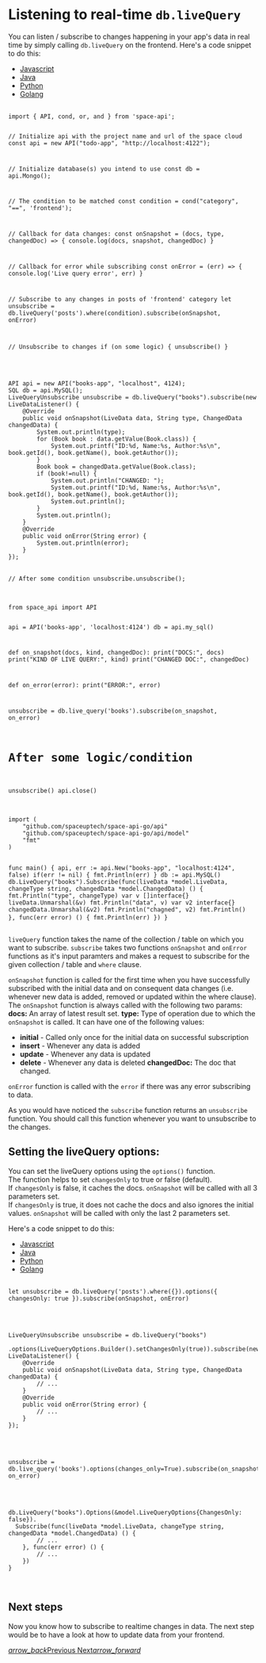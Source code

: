 # Listening to real-time `db.liveQuery`
You can listen / subscribe to changes happening in your app's data in real time by simply calling `db.liveQuery` on the frontend. Here's a code snippet to do this:

 <div class="row tabs-wrapper">
  <div class="col s12" style="padding:0">
    <ul class="tabs">
      <li class="tab col s2"><a class="active" href="#live-query-js">Javascript</a></li>
      <li class="tab col s2"><a href="#live-query-java">Java</a></li>
      <li class="tab col s2"><a href="#live-query-python">Python</a></li>
      <li class="tab col s2"><a href="#live-query-golang">Golang</a></li>
    </ul>
  </div>
  <div id="live-query-js" class="col s12" style="padding:0">
    <pre>
      <code>
import { API, cond, or, and } from 'space-api';

// Initialize api with the project name and url of the space cloud
const api = new API("todo-app", "http://localhost:4122");

// Initialize database(s) you intend to use
const db = api.Mongo();

// The condition to be matched
const condition = cond("category", "==", 'frontend');

// Callback for data changes:
const onSnapshot  = (docs, type, changedDoc) => {
   console.log(docs, snapshot, changedDoc)
}

// Callback for error while subscribing
const onError = (err) => {
   console.log('Live query error', err)
}

// Subscribe to any changes in posts of 'frontend' category
let unsubscribe = db.liveQuery('posts').where(condition).subscribe(onSnapshot, onError) 

// Unsubscribe to changes
if (on some logic) {
  unsubscribe()
}
      </code>
    </pre>
  </div>
  <div id="live-query-java" class="col s12" style="padding:0">
    <pre>
      <code class="java">
API api = new API("books-app", "localhost", 4124);
SQL db = api.MySQL();
LiveQueryUnsubscribe unsubscribe = db.liveQuery("books").subscribe(new LiveDataListener() {
    @Override
    public void onSnapshot(LiveData data, String type, ChangedData changedData) {
        System.out.println(type);
        for (Book book : data.getValue(Book.class)) {
            System.out.printf("ID:%d, Name:%s, Author:%s\n", book.getId(), book.getName(), book.getAuthor());
        }
        Book book = changedData.getValue(Book.class);
        if (book!=null) {
            System.out.println("CHANGED: ");
            System.out.printf("ID:%d, Name:%s, Author:%s\n", book.getId(), book.getName(), book.getAuthor());
            System.out.println();
        }
        System.out.println();
    }
    @Override
    public void onError(String error) {
        System.out.println(error);
    }
});

// After some condition
unsubscribe.unsubscribe();
      </code>
    </pre>
  </div>
 <div id="live-query-python" class="col s12" style="padding:0">
    <pre>
      <code class="python">
from space_api import API

api = API('books-app', 'localhost:4124')
db = api.my_sql()


def on_snapshot(docs, kind, changedDoc):
    print("DOCS:", docs)
    print("KIND OF LIVE QUERY:", kind)
    print("CHANGED DOC:", changedDoc)


def on_error(error):
    print("ERROR:", error)


unsubscribe = db.live_query('books').subscribe(on_snapshot, on_error)

# After some logic/condition
unsubscribe()
api.close()
      </code>
    </pre>
  </div>
  <div id="live-query-golang" class="col s12" style="padding:0">
    <pre>
      <code class="golang">
import (
	"github.com/spaceuptech/space-api-go/api"
	"github.com/spaceuptech/space-api-go/api/model"
	"fmt"
)

func main() {
	api, err := api.New("books-app", "localhost:4124", false)
	if(err != nil) {
		fmt.Println(err)
	}
	db := api.MySQL()
	db.LiveQuery("books").Subscribe(func(liveData *model.LiveData, changeType string, changedData *model.ChangedData) () {
		fmt.Println("type", changeType)
		var v []interface{}
		liveData.Unmarshal(&v)
		fmt.Println("data", v)
		var v2 interface{}
		changedData.Unmarshal(&v2)
		fmt.Println("chagned", v2)
		fmt.Println()
	}, func(err error) () {
		fmt.Println(err)
	})
}
      </code>
    </pre>
  </div>
</div>

`liveQuery` function takes the name of the collection / table on which you want to subscribe. `subscribe` takes two functions `onSnapshot` and `onError` functions as it's input paramters and makes a request to subscribe for the given collection / table and `where` clause. 

`onSnapshot` function is called for the first time when you have successfully subscribed with the initial data and on consequent data changes (i.e. whenever new data is added, removed or updated within the where clause). The `onSnapshot` function is always called with the following two params: 
**docs:** An array of latest result set.
**type:** Type of operation due to which the `onSnapshot` is called. It can have one of the following values:
- **initial** - Called only once for the initial data on successful subscription
- **insert** - Whenever any data is added
- **update** - Whenever any data is updated
- **delete** - Whenever any data is deleted
**changedDoc:** The doc that changed.

`onError` function is called with the `error` if there was any error subscribing to data.

As you would have noticed the `subscribe` function returns an `unsubscribe` function. You should call this function whenever you want to unsubscribe to the changes.

## Setting the liveQuery options:
You can set the liveQuery options using the `options()` function.  
The function helps to set `changesOnly` to true or false (default).  
If `changesOnly` is false, it caches the docs. `onSnapshot` will be called with all 3 parameters set.  
If `changesOnly` is true, it does not cache the docs and also ignores the initial values. `onSnapshot` will be called with only the last 2 parameters set.  

Here's a code snippet to do this:

 <div class="row tabs-wrapper">
  <div class="col s12" style="padding:0">
    <ul class="tabs">
      <li class="tab col s2"><a class="active" href="#live-query-options-js">Javascript</a></li>
      <li class="tab col s2"><a href="#live-query-options-java">Java</a></li>
      <li class="tab col s2"><a href="#live-query-options-python">Python</a></li>
      <li class="tab col s2"><a href="#live-query-options-golang">Golang</a></li>
    </ul>
  </div>
  <div id="live-query-options-js" class="col s12" style="padding:0">
    <pre>
      <code>
let unsubscribe = db.liveQuery('posts').where({}).options({ changesOnly: true }).subscribe(onSnapshot, onError) 
      </code>
    </pre>
  </div>
  <div id="live-query-options-java" class="col s12" style="padding:0">
    <pre>
      <code class="java">
LiveQueryUnsubscribe unsubscribe = db.liveQuery("books")
    .options(LiveQueryOptions.Builder().setChangesOnly(true)).subscribe(new LiveDataListener() {
    @Override
    public void onSnapshot(LiveData data, String type, ChangedData changedData) {
        // ...
    }
    @Override
    public void onError(String error) {
        // ...
    }
});
      </code>
    </pre>
  </div>
 <div id="live-query-options-python" class="col s12" style="padding:0">
    <pre>
      <code class="python">
unsubscribe = db.live_query('books').options(changes_only=True).subscribe(on_snapshot, on_error)
      </code>
    </pre>
  </div>
  <div id="live-query-options-golang" class="col s12" style="padding:0">
    <pre>
      <code class="golang">
db.LiveQuery("books").Options(&model.LiveQueryOptions{ChangesOnly: false}).
  Subscribe(func(liveData *model.LiveData, changeType string, changedData *model.ChangedData) () {
		// ...
	}, func(err error) () {
		// ...
	})
}
      </code>
    </pre>
  </div>
</div>


## Next steps

Now you know how to subscribe to realtime changes in data. The next step would be to have a look at how to update data from your frontend.

<div class="btns-wrapper">
  <a href="/docs/realtime/overview" class="waves-effect waves-light btn primary-btn-border btn-small">
    <i class="material-icons btn-with-icon">arrow_back</i>Previous
  </a>
  <a href="/docs/database/update" class="waves-effect waves-light btn primary-btn-fill btn-small">
    Next<i class="material-icons btn-with-icon">arrow_forward</i>
  </a>
</div>
